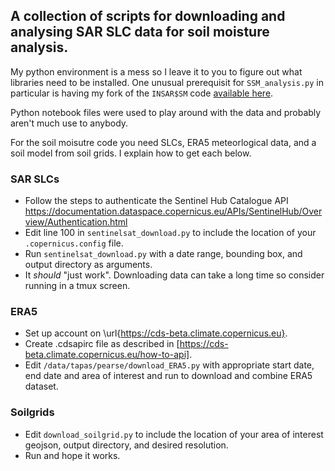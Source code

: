 ## A collection of scripts for downloading and analysing SAR SLC data for soil moisture analysis.

My python environment is a mess so I leave it to you to figure out what libraries need to be installed.
One unusual prerequisit for `SSM_analysis.py` in particular is having my fork of the `INSAR$SM` code [available here](https://github.com/murphp30/INSAR4SM).

Python notebook files were used to play around with the data and probably aren't much use to anybody.

For the soil moisutre code you need SLCs, ERA5 meteorlogical data, and a soil model from soil grids. I explain how to get each below.

### SAR SLCs
- Follow the steps to authenticate the Sentinel Hub Catalogue API https://documentation.dataspace.copernicus.eu/APIs/SentinelHub/Overview/Authentication.html
- Edit line 100 in `sentinelsat_download.py` to include the location of your `.copernicus.config` file.
- Run `sentinelsat_download.py` with a date range, bounding box, and output directory as arguments.
- It _should_ "just work". Downloading data can take a long time so consider running in a tmux screen.

### ERA5

- Set up account on \url{https://cds-beta.climate.copernicus.eu}.
- Create .cdsapirc file as described in [https://cds-beta.climate.copernicus.eu/how-to-api].
- Edit `/data/tapas/pearse/download_ERA5.py` with appropriate start date, end date and area of interest and run to download and combine ERA5 dataset.

### Soilgrids
- Edit `download_soilgrid.py` to include the location of your area of interest geojson, output directory, and desired resolution.
- Run and hope it works.